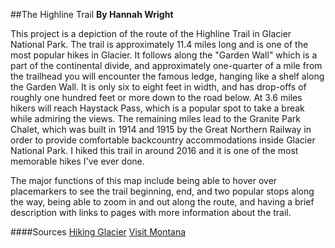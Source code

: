 ##The Highline Trail
**By Hannah Wright**
<p> This project is a depiction of the route of the Highline Trail in Glacier National Park. The trail is approximately 11.4 miles long and is one of the most popular hikes in Glacier. It follows along the "Garden Wall" which is a part of the continental divide, and approximately one-quarter of a mile from the trailhead you will encounter the famous ledge, hanging like a shelf along the Garden Wall. It is only six to eight feet in width, and has drop-offs of roughly one hundred feet or more down to the road below. At 3.6 miles hikers will reach Haystack Pass, which is a popular spot to take a break while admiring the views. The remaining miles lead to the Granite Park Chalet, which was built in 1914 and 1915 by the Great Northern Railway in order to provide comfortable backcountry accommodations inside Glacier National Park. I hiked this trail in around 2016 and it is one of the most memorable hikes I've ever done.</p>
<p> The major functions of this map include being able to hover over placemarkers to see the trail beginning, end, and two popular stops along the way, being able to zoom in and out along the route, and having a brief description with links to pages with more information about the trail. </p>

####Sources
[Hiking Glacier](http://www.hikinginglacier.com/highline-loop.htm)
[Visit Montana](https://www.visitmt.com/listings/general/national-park-trail/highline-trail.html)
